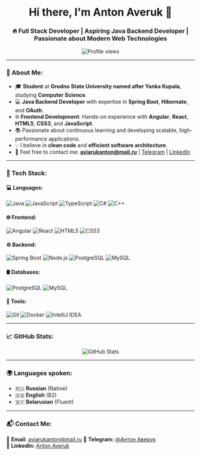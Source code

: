 <h1 align="center">Hi there, I'm Anton Averuk 👋</h1>
<h3 align="center">🔥 Full Stack Developer | Aspiring Java Backend Developer | Passionate about Modern Web Technologies</h3>

<p align="center">
  <img src="https://komarev.com/ghpvc/?username=AntonAveruk&label=Profile%20Views&color=brightgreen&style=flat" alt="Profile views">
</p>

---

### 🚀 About Me:
- 🎓 **Student** at **Grodno State University named after Yanka Kupala**, studying **Computer Science**.
- 💻 **Java Backend Developer** with expertise in **Spring Boot**, **Hibernate**, and **OAuth**.
- 🌐 **Frontend Development**: Hands-on experience with **Angular**, **React**, **HTML5**, **CSS3**, and **JavaScript**.
- 📚 Passionate about continuous learning and developing scalable, high-performance applications.
- 💡 I believe in **clean code** and **efficient software architecture**.
- 📩 Feel free to contact me: **aviarukanton@mail.ru** | [Telegram](https://t.me/startan4ik) | [LinkedIn](https://www.linkedin.com/in/%D0%B0%D0%BD%D1%82%D0%BE%D0%BD-%D0%B0%D0%B2%D0%B5%D1%80%D1%83%D0%BA-21142a359/%D0%B0%D0%B2%D0%B5%D1%80%D1%83%D0%BA)

---

### 🚀 Tech Stack:

#### 💻 Languages:
![Java](https://img.shields.io/badge/Java-ED8B00?style=for-the-badge&logo=java&logoColor=white)
![JavaScript](https://img.shields.io/badge/JavaScript-F7DF1E?style=for-the-badge&logo=javascript&logoColor=black)
![TypeScript](https://img.shields.io/badge/TypeScript-007ACC?style=for-the-badge&logo=typescript&logoColor=white)
![C#](https://img.shields.io/badge/C%23-239120?style=for-the-badge&logo=c-sharp&logoColor=white)
![C++](https://img.shields.io/badge/C%2B%2B-00599C?style=for-the-badge&logo=cplusplus&logoColor=white)

#### 🌐 Frontend:
![Angular](https://img.shields.io/badge/Angular-DD0031?style=for-the-badge&logo=angular&logoColor=white)
![React](https://img.shields.io/badge/React-20232A?style=for-the-badge&logo=react&logoColor=61DAFB)
![HTML5](https://img.shields.io/badge/HTML5-E34F26?style=for-the-badge&logo=html5&logoColor=white)
![CSS3](https://img.shields.io/badge/CSS3-1572B6?style=for-the-badge&logo=css3&logoColor=white)

#### ⚙️ Backend:
![Spring Boot](https://img.shields.io/badge/Spring_Boot-6DB33F?style=for-the-badge&logo=spring-boot&logoColor=white)
![Node.js](https://img.shields.io/badge/Node.js-43853D?style=for-the-badge&logo=node.js&logoColor=white)
![PostgreSQL](https://img.shields.io/badge/PostgreSQL-336791?style=for-the-badge&logo=postgresql&logoColor=white)
![MySQL](https://img.shields.io/badge/MySQL-005C84?style=for-the-badge&logo=mysql&logoColor=white)

#### 🛢 Databases:
![PostgreSQL](https://img.shields.io/badge/PostgreSQL-336791?style=for-the-badge&logo=postgresql&logoColor=white)
![MySQL](https://img.shields.io/badge/MySQL-005C84?style=for-the-badge&logo=mysql&logoColor=white)

#### 🔧 Tools:
![Git](https://img.shields.io/badge/Git-F05032?style=for-the-badge&logo=git&logoColor=white)
![Docker](https://img.shields.io/badge/Docker-2496ED?style=for-the-badge&logo=docker&logoColor=white)
![IntelliJ IDEA](https://img.shields.io/badge/IntelliJ-000000?style=for-the-badge&logo=intellij-idea&logoColor=white)

---

### 📈 GitHub Stats:

<p align="center">
  <img src="https://github-readme-stats.vercel.app/api?username=AntonAveruk&show_icons=true&theme=dark" alt="GitHub Stats">
</p>

---

### 🌍 Languages spoken:
- 🇷🇺 **Russian** (Native)  
- 🇬🇧 **English** (B2)  
- 🇧🇾 **Belarusian** (Fluent)  

---

### 📬 Contact Me:
📧 **Email:** aviarukanton@mail.ru 
📱 **Telegram:** [@Антон Аверук](https://t.me/startan4ik)  
🔗 **LinkedIn:** [Anton Averuk](https://www.linkedin.com/in/%D0%B0%D0%BD%D1%82%D0%BE%D0%BD-%D0%B0%D0%B2%D0%B5%D1%80%D1%83%D0%BA-21142a359/%D0%B0%D0%B2%D0%B5%D1%80%D1%83%D0%BA)
